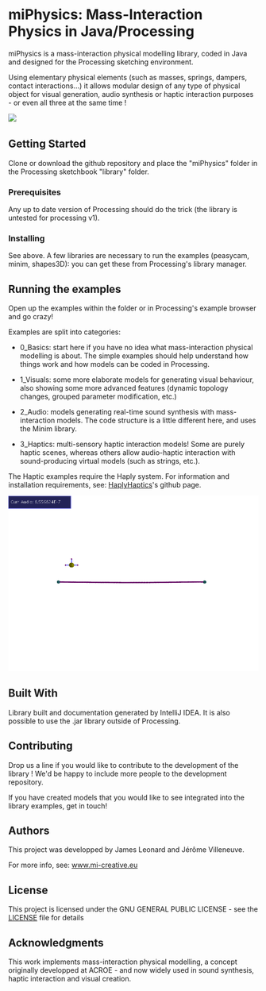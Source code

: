 # **miPhysics**: Mass-Interaction Physics in Java/Processing

miPhysics is a mass-interaction physical modelling library, coded in Java and designed for the Processing sketching environment.

Using elementary physical elements (such as masses, springs, dampers, contact interactions...) it allows modular design of any type of physical object for visual generation, audio synthesis or haptic interaction purposes - or even all three at the same time !

![](miPhysics/data/mesh.gif)


## Getting Started

Clone or download the github repository and place the "miPhysics" folder in the Processing sketchbook "library" folder.


### Prerequisites

Any up to date version of Processing should do the trick (the library is untested for processing v1).

### Installing

See above.
A few libraries are necessary to run the examples (peasycam, minim, shapes3D): you can get these from Processing's library manager.

## Running the examples

Open up the examples within the folder or in Processing's example browser and go crazy!

Examples are split into categories:

* 0_Basics: start here if you have no idea what mass-interaction physical modelling is about. The simple examples should help understand how things work and how models can be coded in Processing.

* 1_Visuals: some more elaborate models for generating visual behaviour, also showing some more advanced features (dynamic topology changes, grouped parameter modification, etc.)

* 2_Audio: models generating real-time sound synthesis with mass-interaction models. The code structure is a little different here, and uses the Minim library.

* 3_Haptics: multi-sensory haptic interaction models! Some are purely haptic scenes, whereas others allow audio-haptic interaction with sound-producing virtual models (such as strings, etc.).

The Haptic examples require the Haply system. For information and installation requirements, see: [HaplyHaptics](https://github.com/HaplyHaptics)'s github page.

![](miPhysics/data/string.gif)



## Built With

Library built and documentation generated by IntelliJ IDEA.
It is also possible to use the .jar library outside of Processing.

## Contributing

Drop us a line if you would like to contribute to the development of the library !
We'd be happy to include more people to the development repository.

If you have created models that you would like to see integrated into the library examples, get in touch!


## Authors

This project was developped by James Leonard and Jérôme Villeneuve.

For more info, see: www.mi-creative.eu

## License

This project is licensed under the GNU GENERAL PUBLIC LICENSE - see the [LICENSE](LICENSE) file for details

## Acknowledgments

This work implements mass-interaction physical modelling, a concept originally developped at ACROE - and now widely used in sound synthesis, haptic interaction and visual creation.
